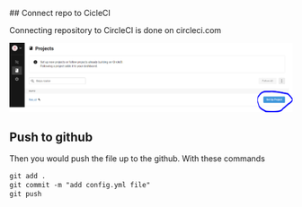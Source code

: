 ## Connect repo to CicleCI

Connecting repository to CircleCI is done on circleci.com

![connectCircleCiToRepo](https://github.com/GiorgosTagkoulis/katacoda-scenarios/blob/master/CircleCI_CLI_Tutorial/assets/connectCircleCI.PNG)

## Push to github

Then you would push the file up to the github. With these commands

```
git add .
git commit -m "add config.yml file"
git push
```
